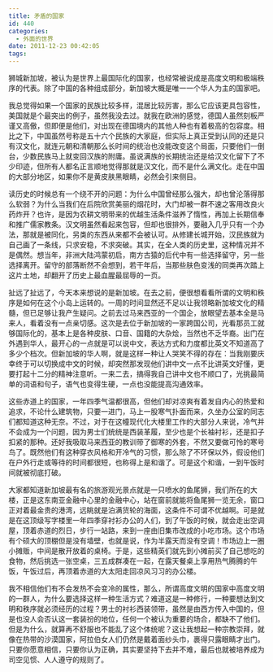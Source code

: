 ```yaml
---
title: 矛盾的国家
id: 440
categories:
  - 外面的世界
date: 2011-12-23 00:42:05
tags:
---
```


狮城新加坡，被认为是世界上最国际化的国家，也经常被说成是高度文明和极端秩序的代表。除了中国的各种组成部分，新加坡大概是唯一一个华人为主的国家吧。

我总觉得如果一个国家的民族比较多样，混居比较厉害，那么它应该更具包容性，美国就是个最突出的例子，虽然我没去过。就我在欧洲的感觉，德国人虽然刻板严谨又高傲，但即便是他们，对出现在德国境内的其他人种也有着极高的包容度。相比之下，中国虽然号称是五十六个民族的大家庭，但实际上真正受到认同的还是只有汉文化，就连元朝和清朝那么长时间的统治也没能改变这个局面，只要他们一倒台，少数民族马上就变回汉族的附庸。虽说满族的长期统治还是给汉文化留下了不少印迹，但所有人都名正言顺地觉得那就是汉文化，而不是什么满文化。走在中国的大部分地区，如果你不是黄皮肤黑眼睛，必然会引来侧目。

读历史的时候总有一个绕不开的问题：为什么中国曾经那么强大，却也曾沦落得那么软弱？为什么当我们在后院欣赏美丽的烟花时，大门却被一群不速之客用改良火药炸开？也许，是因为农耕文明带来的优越生活条件滋养了惰性，再加上长期信奉和推广儒家教条。汉文明虽然看起来包容，但却也很排外，要融入几乎只有一个办法，那就是被同化，另类的东西从来都不会被认可。从修建长城开始，汉民族就为自己画了一条线，只求安稳，不求突破。其实，在全人类的历史里，这种情况并不是偶然。想当年，非洲大陆鸿蒙初启，南方古猿的后代中有一些选择留守，另一些选择离开。留守的部落断然不会想到，若干年后，当那些肤色变浅的同类再次踏上这片土地，却翻开了历史上最血腥最屈辱的一页。

扯远了扯远了，今天本来想说的是新加坡。在去之前，便很想看看所谓的文明和秩序是如何在这个小岛上运转的。一周的时间显然还不足以让我领略新加坡文化的精髓，但已足够让我产生疑问。之前去过马来西亚的一个国企，放眼望去基本全是马来人，看着没有一点亲切感。这次是去位于新加坡的一家跨国公司，光看那员工就够国际化的，基本上是各种皮肤、口音、国籍的大杂烩，当然也不乏华裔。出门在外遇到华人，最开心的一点就是可以说中文，表达方式和力度都比英文不知道高了多少个档次。但新加坡的华人啊，就是这样一种让人哭笑不得的存在：当我刚要庆幸终于可以切换成中文的时候，却突然那发现他们讲中文一点不比讲英文好懂，更要打起十二分的精神注意听。一来二去，搞得我自己讲中文也不顺口了，光挑最简单的词语和句子，语气也变得生硬，一点也没能提高沟通效率。

这些赤道上的国家，一年四季气温都很高，但他们却对凉爽有着发自内心的热爱和追求，不论什么建筑物，只要一进门，马上一股寒气扑面而来，久坐办公室的同志们都知道这种无奈。不过，对于在这幢现代化大楼里工作的大部分人来说，冷气并不会成为一个问题，因为男士们统统是西装革履，至少也是个长袖衬衫，还是扣子扣紧的那种。还好我吸取马来西亚的教训带了御寒的外套，不然又要做可怜的寒号鸟了。既然他们有这种穿衣风格和开冷气的习惯，那么除了不环保以外，假设他们在户外行走或等待的时间都很短，也称得上是和谐了。可是这个和谐，一到午饭时间就被彻底打破。

大家都知道新加坡最有名的旅游观光景点就是一只喷水的鱼尾狮，我们所在的大楼，正是这东南亚金融中心里的金融中心，站在窗前就能将鱼尾狮一览无余，窗口正对着最金贵的港湾，远眺就是泊满货轮的海面，这条件不可谓不优越啊。可是就是在这顶级写字楼里一年四季穿衬衫办公的人们，到了午饭的时候，就会走出空调屋，顶着赤道的烈日，步行一站路，来到一座由旧集市改成的小吃市场。这个市场有个硕大的顶棚但是没有墙壁，也就是说，作为半露天而没有空调！市场边上一圈小摊贩，中间是散开放着的桌椅。于是，这些精英们就先到小摊前买了自己想吃的食物，然后挑选一张空桌，三五成群凑在一起，在露天餐桌上享用热气腾腾的午饭，午饭过后，再顶着赤道的大太阳走回凉风习习的办公楼。

我不相信他们有不会发热不会变冷的属性，那么，所谓高度文明的国家中高度文明的一群人，为什么要选择这样一种生活方式？难道这是一种修行，一种要想达到文明和秩序就必须经历的过程？男士的衬衫西装领带，虽然是由西方传入中国的，但是也没人会否认这一套装扮的地位，任何一个被认为重要的场合，都缺不了他们。但是为什么，就算再不舒服也不能乱了这个体统呢？这让我想起一种宗教崇拜，就像在热带的沙漠国家，阿拉伯女人们仍然是戴着面纱头巾，裹得只露眼睛才出门。只要你愿意相信，只要你认为正确，其实要坚持下去并不难，最后也就被培养成为司空见惯、人人遵守的规则了。
